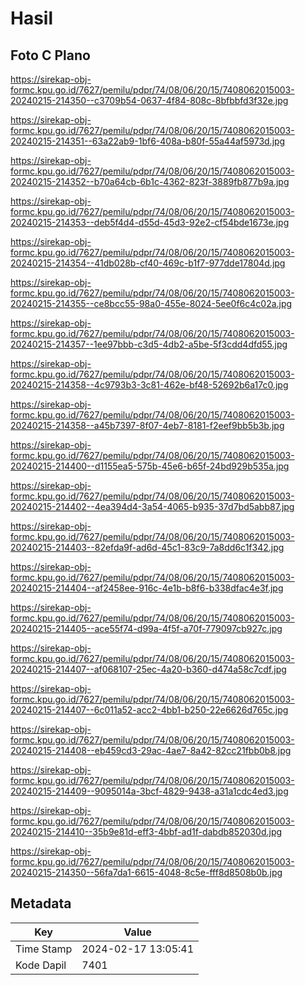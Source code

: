 # Hasil

## Foto C Plano

https://sirekap-obj-formc.kpu.go.id/7627/pemilu/pdpr/74/08/06/20/15/7408062015003-20240215-214350--c3709b54-0637-4f84-808c-8bfbbfd3f32e.jpg

https://sirekap-obj-formc.kpu.go.id/7627/pemilu/pdpr/74/08/06/20/15/7408062015003-20240215-214351--63a22ab9-1bf6-408a-b80f-55a44af5973d.jpg

https://sirekap-obj-formc.kpu.go.id/7627/pemilu/pdpr/74/08/06/20/15/7408062015003-20240215-214352--b70a64cb-6b1c-4362-823f-3889fb877b9a.jpg

https://sirekap-obj-formc.kpu.go.id/7627/pemilu/pdpr/74/08/06/20/15/7408062015003-20240215-214353--deb5f4d4-d55d-45d3-92e2-cf54bde1673e.jpg

https://sirekap-obj-formc.kpu.go.id/7627/pemilu/pdpr/74/08/06/20/15/7408062015003-20240215-214354--41db028b-cf40-469c-b1f7-977dde17804d.jpg

https://sirekap-obj-formc.kpu.go.id/7627/pemilu/pdpr/74/08/06/20/15/7408062015003-20240215-214355--ce8bcc55-98a0-455e-8024-5ee0f6c4c02a.jpg

https://sirekap-obj-formc.kpu.go.id/7627/pemilu/pdpr/74/08/06/20/15/7408062015003-20240215-214357--1ee97bbb-c3d5-4db2-a5be-5f3cdd4dfd55.jpg

https://sirekap-obj-formc.kpu.go.id/7627/pemilu/pdpr/74/08/06/20/15/7408062015003-20240215-214358--4c9793b3-3c81-462e-bf48-52692b6a17c0.jpg

https://sirekap-obj-formc.kpu.go.id/7627/pemilu/pdpr/74/08/06/20/15/7408062015003-20240215-214358--a45b7397-8f07-4eb7-8181-f2eef9bb5b3b.jpg

https://sirekap-obj-formc.kpu.go.id/7627/pemilu/pdpr/74/08/06/20/15/7408062015003-20240215-214400--d1155ea5-575b-45e6-b65f-24bd929b535a.jpg

https://sirekap-obj-formc.kpu.go.id/7627/pemilu/pdpr/74/08/06/20/15/7408062015003-20240215-214402--4ea394d4-3a54-4065-b935-37d7bd5abb87.jpg

https://sirekap-obj-formc.kpu.go.id/7627/pemilu/pdpr/74/08/06/20/15/7408062015003-20240215-214403--82efda9f-ad6d-45c1-83c9-7a8dd6c1f342.jpg

https://sirekap-obj-formc.kpu.go.id/7627/pemilu/pdpr/74/08/06/20/15/7408062015003-20240215-214404--af2458ee-916c-4e1b-b8f6-b338dfac4e3f.jpg

https://sirekap-obj-formc.kpu.go.id/7627/pemilu/pdpr/74/08/06/20/15/7408062015003-20240215-214405--ace55f74-d99a-4f5f-a70f-779097cb927c.jpg

https://sirekap-obj-formc.kpu.go.id/7627/pemilu/pdpr/74/08/06/20/15/7408062015003-20240215-214407--af068107-25ec-4a20-b360-d474a58c7cdf.jpg

https://sirekap-obj-formc.kpu.go.id/7627/pemilu/pdpr/74/08/06/20/15/7408062015003-20240215-214407--6c011a52-acc2-4bb1-b250-22e6626d765c.jpg

https://sirekap-obj-formc.kpu.go.id/7627/pemilu/pdpr/74/08/06/20/15/7408062015003-20240215-214408--eb459cd3-29ac-4ae7-8a42-82cc21fbb0b8.jpg

https://sirekap-obj-formc.kpu.go.id/7627/pemilu/pdpr/74/08/06/20/15/7408062015003-20240215-214409--9095014a-3bcf-4829-9438-a31a1cdc4ed3.jpg

https://sirekap-obj-formc.kpu.go.id/7627/pemilu/pdpr/74/08/06/20/15/7408062015003-20240215-214410--35b9e81d-eff3-4bbf-ad1f-dabdb852030d.jpg

https://sirekap-obj-formc.kpu.go.id/7627/pemilu/pdpr/74/08/06/20/15/7408062015003-20240215-214350--56fa7da1-6615-4048-8c5e-fff8d8508b0b.jpg


## Metadata

| Key        | Value               |
| ---------- | ------------------- |
| Time Stamp | 2024-02-17 13:05:41 |
| Kode Dapil | 7401                |



